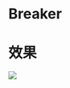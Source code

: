 # Breaker

# 效果

![](https://github.com/songkuixi/SceneKitDemos/blob/master/Breaker/SCREENSHOT.PNG)


